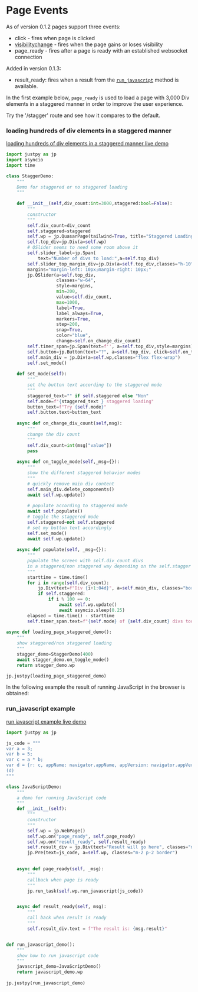 # Page Events

As of version 0.1.2 pages support three events:

* click - fires when page is clicked
* [visibilitychange](https://developer.mozilla.org/en-US/docs/Web/API/Document/visibilitychange_event) - fires when the page gains or loses visibility
* page_ready - fires after a page is ready with an established websocket connection

Added in version 0.1.3:

* result_ready: fires when a result from the [`run_javascript`](/reference/webpage/#async-def-run_javascriptself-javascript_string-request_id-sendtrue) method is available.

In the first example below, `page_ready` is used to load a page with 3,000 Div elements in a staggered manner in order to improve the user experience.

Try the '/stagger' route and see how it compares to the default.
### loading hundreds of div elements in a staggered manner
[loading hundreds of div elements in a staggered manner live demo]({{demo_url}}/loading_page_staggered_demo)

```python
import justpy as jp
import asyncio
import time

class StaggerDemo:
    """
    Demo for staggered or no staggered loading
    """
    
    def __init__(self,div_count:int=3000,staggered:bool=False):
        """
        constructor
        """
        self.div_count=div_count
        self.staggered=staggered
        self.wp = jp.QuasarPage(tailwind=True, title="Staggered Loading demo")
        self.top_div=jp.Div(a=self.wp)
        # QSlider seems to need some room above it
        self.slider_label=jp.Span(
            text="Number of divs to load:",a=self.top_div)
        self.slider_top_margin_div=jp.Div(a=self.top_div,classes="h-10")
        margins="margin-left: 10px;margin-right: 10px;"
        jp.QSlider(a=self.top_div,  
                   classes="w-64",
                   style=margins,
                   min=200,
                   value=self.div_count,
                   max=1000,
                   label=True,
                   label_always=True,
                   markers=True,
                   step=200,
                   snap=True,
                   color="blue",
                   change=self.on_change_div_count)
        self.timer_span=jp.Span(text=f'', a=self.top_div,style=margins)
        self.button=jp.Button(text="?", a=self.top_div, click=self.on_toggle_mode, classes=jp.Styles.button_simple)
        self.main_div = jp.Div(a=self.wp,classes="flex flex-wrap")
        self.set_mode()       
        
    def set_mode(self):
        """
        set the button text according to the staggered mode
        """
        staggered_text="" if self.staggered else "Non"
        self.mode=f"{staggered_text } staggered loading"
        button_text=f"Try {self.mode}" 
        self.button.text=button_text
        
    async def on_change_div_count(self,msg):
        """
        change the div count
        """
        self.div_count=int(msg["value"])
        pass
         
    async def on_toggle_mode(self,_msg={}):
        """
        show the different staggered behavior modes
        """
        # quickly remove main div content
        self.main_div.delete_components()
        await self.wp.update()
       
        # populate according to staggered mode
        await self.populate()
        # toggle the staggered mode
        self.staggered=not self.staggered
        # set my button text accordingly
        self.set_mode()
        await self.wp.update()
        
    async def populate(self, _msg={}):
        """
        populate the screen with self.div_count divs
        in a staggered/non staggered way depending on the self.stagger state
        """
        starttime = time.time()
        for i in range(self.div_count):
            jp.Div(text=f"Div {i+1:04d}", a=self.main_div, classes="border m-2 p-2 text-xs")
            if self.staggered:
                if i % 100 == 0:
                    await self.wp.update()
                    await asyncio.sleep(0.25)
        elapsed = time.time() - starttime
        self.timer_span.text=f"{self.mode} of {self.div_count} divs took {elapsed:5.3f} s"
    
async def loading_page_staggered_demo():
    """
    show staggered/non staggered loading
    """
    stagger_demo=StaggerDemo(400)
    await stagger_demo.on_toggle_mode()
    return stagger_demo.wp    

jp.justpy(loading_page_staggered_demo)
```

In the following example the result of running JavaScript in the browser is obtained:

### run_javascript example
[run javascript example live demo]({{demo_url}}/run_javascript_demo)


```python
import justpy as jp

js_code = """
var a = 3;
var b = 5;
var c = a * b;
var d = {r: c, appName: navigator.appName, appVersion: navigator.appVersion};
(d)
"""

class JavaScriptDemo:
    """
    a demo for running JavaScript code
    """
    def __init__(self):
        """
        constructor
        """
        self.wp = jp.WebPage()
        self.wp.on("page_ready", self.page_ready)
        self.wp.on("result_ready", self.result_ready)
        self.result_div = jp.Div(text="Result will go here", classes="m-4 p-2 text-xl", a=self.wp)
        jp.Pre(text=js_code, a=self.wp, classes="m-2 p-2 border")
        

    async def page_ready(self, _msg):
        """
        callback when page is ready
        """
        jp.run_task(self.wp.run_javascript(js_code))


    async def result_ready(self, msg):
        """
        call back when result is ready
        """
        self.result_div.text = f"The result is: {msg.result}"


def run_javascript_demo():
    """
	show how to run javascript code
    """
    javascript_demo=JavaScriptDemo()
    return javascript_demo.wp
    
jp.justpy(run_javascript_demo)
```
